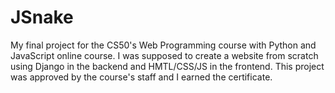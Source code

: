# JSnake
My final project for the CS50's Web Programming course with Python and JavaScript online course. I was supposed to create a website from scratch using Django in the backend and HMTL/CSS/JS in the frontend. This project was approved by the course's staff and I earned the certificate.
